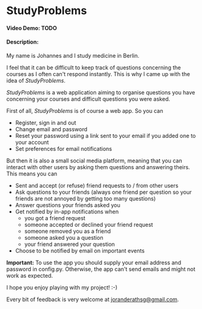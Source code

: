 # StudyProblems
#### Video Demo:  TODO
#### Description:
My name is Johannes and I study medicine in Berlin. 

I feel that it can be difficult to keep track of questions 
concerning the courses as I often can't respond instantly.
This is why I came up with the idea of *StudyProblems*.

*StudyProblems* is a web application aiming to organise questions
you have concerning your courses and difficult questions you 
were asked. 

First of all, *StudyProblems* is of course a web app. So you can
- Register, sign in and out
- Change email and password
- Reset your password using a link sent to your email if you added one to your account
- Set preferences for email notifications

But then it is also a small social media platform, meaning that you can 
interact with other users by asking them questions and answering theirs. 
This means you can
- Sent and accept (or refuse) friend requests to / from other users
- Ask questions to your friends (always one friend per question so your friends are not annoyed by getting too many questions)
- Answer questions your friends asked you
- Get notified by in-app notifications when
  - you got a friend request
  - someone accepted or declined your friend request
  - someone removed you as a friend
  - someone asked you a question 
  - your friend answered your question
- Choose to be notified by email on important events 
  
**Important:** To use the app you should supply your email address and password in
config.py. Otherwise, the app can't send emails and might not work as expected.

I hope you enjoy playing with my project! :-)

Every bit of feedback is very welcome at [joranderathsg@gmail.com](mailto:joranderathsg@gmail.com).
